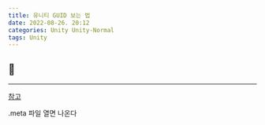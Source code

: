 ```yaml
---
title: 유니티 GUID 보는 법
date: 2022-08-26. 20:12
categories: Unity Unity-Normal
tags: Unity
---
```

## 🗿

---

[참고](https://makaka.org/unity-tutorials/guid)

.meta 파일 열면 나온다
